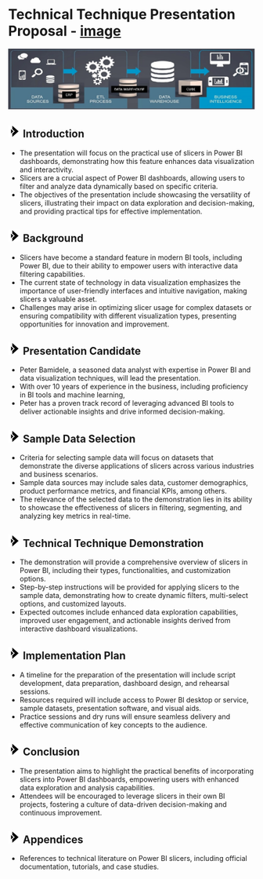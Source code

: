 # Technical Technique Presentation Proposal - [image](https://github.com/Bampet2003/BampetCapstone/assets/149170408/f1f9bab0-0086-4f1e-8a86-eaa5c984117f)


<img src = https://github.com/Bampet2003/BampetCapstone/blob/main/bi_tech_report1.jpg>

## <img src="https://github.com/Bampet2003/BampetCapstone/blob/main/bullet_arrow.png?raw=True" alt="Sized Rocket" width="25px" height="25px"> Introduction 
-	The presentation will focus on the practical use of slicers in Power BI dashboards, demonstrating how this feature enhances data visualization and interactivity.
-	Slicers are a crucial aspect of Power BI dashboards, allowing users to filter and analyze data dynamically based on specific criteria.
-	The objectives of the presentation include showcasing the versatility of slicers, illustrating their impact on data exploration and decision-making, and providing practical tips for effective implementation.


## <img src="https://github.com/Bampet2003/BampetCapstone/blob/main/bullet_arrow.png?raw=True" alt="Sized Rocket" width="25px" height="25px"> Background
-	Slicers have become a standard feature in modern BI tools, including Power BI, due to their ability to empower users with interactive data filtering capabilities.
-	The current state of technology in data visualization emphasizes the importance of user-friendly interfaces and intuitive navigation, making slicers a valuable asset.
-	Challenges may arise in optimizing slicer usage for complex datasets or ensuring compatibility with different visualization types, presenting opportunities for innovation and improvement.


## <img src="https://github.com/Bampet2003/BampetCapstone/blob/main/bullet_arrow.png?raw=True" alt="Sized Rocket" width="25px" height="25px"> Presentation Candidate
- Peter Bamidele, a seasoned data analyst with expertise in Power BI and data visualization techniques, will lead the presentation.
- With over 10 years of experience in the business, including proficiency in BI tools and machine learning,
- Peter has a proven track record of leveraging advanced BI tools to deliver actionable insights and drive informed decision-making.

## <img src="https://github.com/Bampet2003/BampetCapstone/blob/main/bullet_arrow.png?raw=True" alt="Sized Rocket" width="25px" height="25px"> Sample Data Selection
- Criteria for selecting sample data will focus on datasets that demonstrate the diverse applications of slicers across various industries and business scenarios.
- Sample data sources may include sales data, customer demographics, product performance metrics, and financial KPIs, among others.
- The relevance of the selected data to the demonstration lies in its ability to showcase the effectiveness of slicers in filtering, segmenting, and analyzing key metrics in real-time.


## <img src="https://github.com/Bampet2003/BampetCapstone/blob/main/bullet_arrow.png?raw=True" alt="Sized Rocket" width="25px" height="25px"> Technical Technique Demonstration
-	The demonstration will provide a comprehensive overview of slicers in Power BI, including their types, functionalities, and customization options.
-	Step-by-step instructions will be provided for applying slicers to the sample data, demonstrating how to create dynamic filters, multi-select options, and customized layouts.
-	Expected outcomes include enhanced data exploration capabilities, improved user engagement, and actionable insights derived from interactive dashboard visualizations.


## <img src="https://github.com/Bampet2003/BampetCapstone/blob/main/bullet_arrow.png?raw=True" alt="Sized Rocket" width="25px" height="25px"> Implementation Plan
- A timeline for the preparation of the presentation will include script development, data preparation, dashboard design, and rehearsal sessions.
- Resources required will include access to Power BI desktop or service, sample datasets, presentation software, and visual aids.
- Practice sessions and dry runs will ensure seamless delivery and effective communication of key concepts to the audience.


## <img src="https://github.com/Bampet2003/BampetCapstone/blob/main/bullet_arrow.png?raw=True" alt="Sized Rocket" width="25px" height="25px"> Conclusion
- The presentation aims to highlight the practical benefits of incorporating slicers into Power BI dashboards, empowering users with enhanced data exploration and analysis capabilities.
- Attendees will be encouraged to leverage slicers in their own BI projects, fostering a culture of data-driven decision-making and continuous improvement.


## <img src="https://github.com/Bampet2003/BampetCapstone/blob/main/bullet_arrow.png?raw=True" alt="Sized Rocket" width="25px" height="25px"> Appendices
- References to technical literature on Power BI slicers, including official documentation, tutorials, and case studies.
